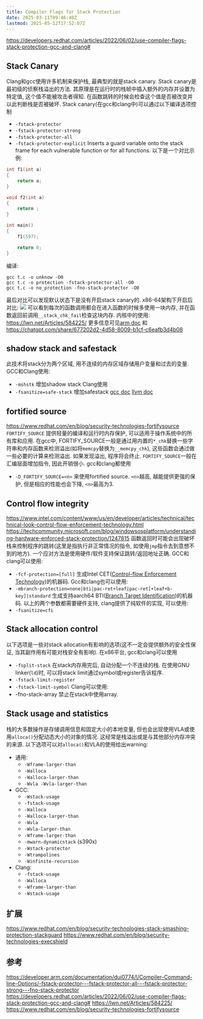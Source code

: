 ```yaml
---
title: Compiler Flags for Stack Protection
date: 2025-03-11T09:46:48Z
lastmod: 2025-05-12T17:52:07Z
---
```


https://developers.redhat.com/articles/2022/06/02/use-compiler-flags-stack-protection-gcc-and-clang#

## Stack Canary

Clang和gcc使用许多机制来保护栈, 最典型的就是stack canary.
Stack canary是最初级的侦察栈溢出的方法. 其原理是在运行时的栈帧中插入额外的内存并设置为特定值, 这个值不能被攻击者得知. 在函数跳转的时候会检查这个值是否被改变并以此判断栈是否被破坏.
Stack canary(在gcc和clang中)可以通过以下编译选项控制

- `-fstack-protector`
- `-fstack-protector-strong`
- `-fstack-protector-all`
- `-fstack-protector-explicit`
  Inserts a guard variable onto the stack frame for each vulnerable function or for all functions.
  以下是一个对比示例:

```c
int f1(int a)
{
	return a;
}

void f2(int a)
{
	return ;
}

int main()
{
	f1(597);

	return 0;
}
```

编译:

```
gcc t.c -o unknow -O0
gcc t.c -o protection -fstack-protector-all -O0
gcc t.c -o no_protection -fno-stack-protector -O0
```

最后对比可以发现默认状态下是没有开启stack canary的.
x86-64架构下开启后对比:
![](https://pub-33412179390046d2b4017e671ebbd429.r2.dev/Pasted%20image%2020241223150716-20250311094648-ln8eicx.png)
可以看到每次的函数调用都会在进入函数的时候多使用一块内存, 并在函数返回前调用`__stack_chk_fail`检查这块内存.
内核中的使用: https://lwn.net/Articles/584225/
更多信息可见[arm doc](https://developer.arm.com/documentation/dui0774/l/Compiler-Command-line-Options/-fstack-protector---fstack-protector-all---fstack-protector-strong---fno-stack-protector) 和 https://chatgpt.com/share/677202d2-4d58-8009-b1cf-c6eafb3d4b08

## shadow stack and safestack

此技术将stack分为两个区域, 用不连续的内存区域存储用户变量和过去的变量.
GCC和Clang使用:

- `-mshstk`
  增加shadow stack
  Clang使用
- `-fsanitize=safe-stack`
  增加safestack
  [gcc doc](https://gcc.gnu.org/onlinedocs/gcc/x86-Options.html#index-mshstk)
  [llvm doc](https://clang.llvm.org/docs/SafeStack.html)

## fortified source

https://www.redhat.com/en/blog/security-technologies-fortifysource
`FORTIFY_SOURCE` 提供轻量的编译和运行时内存保护, 可以适用于操作系统中的所有库和应用.
在gcc中, FORTIFY_SOURCE一般是通过用内置的`*_chk`替换一些字符串和内存函数来检测溢出(如将`memcpy`替换为`__memcpy_chk`), 这些函数会通过做一些必要的计算来检测溢出. 如果发现溢出, 程序将会终止. `FORTIFY_SOURCE`一般在汇编层面增加指令, 因此开销很小.
gcc和clang都使用

- `-D_FORTIFY_SOURCE=<n>`
  来使用fortified source. `<n>`越高, 越能提供更强的保护, 但是相应的性能也会下降, `<n>`最高为3.

## Control flow integrity

https://www.intel.com/content/www/us/en/developer/articles/technical/technical-look-control-flow-enforcement-technology.html
https://techcommunity.microsoft.com/blog/windowsosplatform/understanding-hardware-enforced-stack-protection/1247815
函数返回时可能会出现破坏栈来控制程序的跳转(这里是指执行非正常情况的指令, 如使用`jmp`指令去到意想不到的地方). 一个应对方法是使用硬件/软件支持保证跳转/返回地址正确.
GCC和clang可以使用:

- `-fcf-protection=[full]`
  生成Intel CET([Control-flow Enforcement Technology](https://www.intel.com/content/www/us/en/developer/articles/technical/technical-look-control-flow-enforcement-technology.html))的机器码.
  Gcc和clang也可以使用:
- `-mbranch-protection=none|bti|pac-ret+leaf|pac-ret[+leaf+b-key]|standard`
  生成支持aarch64 BTI([Branch Target Identification](https://developer.arm.com/documentation/ddi0596/2020-12/Base-Instructions/BTI--Branch-Target-Identification-))的机器码.
  以上的两个参数都需要硬件支持, clang提供了纯软件的实现, 可以使用:
- `-fsanitize=cfi`

## Stack allocation control

以下选项是一些对stack allocation有影响的选项(这不一定会提供额外的安全性保证, 当其副作用有可能对栈安全有影响).
在x86平台, gcc和clang可以使用

- `-fsplit-stack`
  在stack内存用完后, 自动分配一个不连续的栈.
  在使用GNU linker(`ld`)时, 可以将stack limit通过symbol或register告诉程序.
- `-fstack-limit-register`
- `-fstack-limit-symbol`
  Clang可以使用:
- -fno-stack-array
  禁止在stack中使用array.

## Stack usage and statistics

栈的大多数操作是存储调用信息和固定大小的本地变量, 但也会出现使用VLA或使用`alloca()`分配动态大小的对象的情况. 这经常是栈溢出或是与其他部分内存冲突的来源.
以下选项可以对`alloca()`和VLA的使用给出warning:

- 通用:
  - `-Wframe-larger-than`
  - `-Walloca`
  - `-Walloca-larger-than`
  - `-Wvla -Wvla-larger-than`
- GCC:
  - `-Wstack-usage`
  - `-fstack-usage`
  - `-Walloca`
  - `-Walloca-larger-than`
  - `-Wvla`
  - `-Wvla-larger-than`
  - `-Wframe-larger-than`
  - `-mwarn-dynamicstack` (s390x)
  - `-Wstack-protector`
  - `-Wtrampolines`
  - `-Winfinite-recursion`
- Clang:
  - `-fstack-usage`
  - `-Walloca`
  - `-Wframe-larger-than`
  - `-Wstack-usage`

## 扩展

https://www.redhat.com/en/blog/security-technologies-stack-smashing-protection-stackguard
https://www.redhat.com/en/blog/security-technologies-execshield

## 参考

https://developer.arm.com/documentation/dui0774/l/Compiler-Command-line-Options/-fstack-protector---fstack-protector-all---fstack-protector-strong---fno-stack-protector
https://developers.redhat.com/articles/2022/06/02/use-compiler-flags-stack-protection-gcc-and-clang#
https://lwn.net/Articles/584225/
https://www.redhat.com/en/blog/security-technologies-fortifysource

‍
